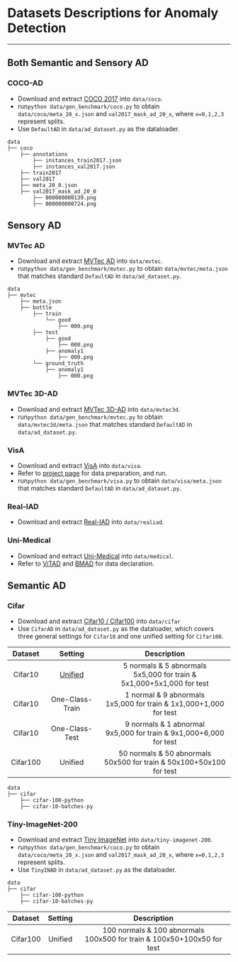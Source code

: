 # Datasets Descriptions for Anomaly Detection

---

## Both Semantic and Sensory AD
### COCO-AD
- Download and extract [COCO 2017](https://cocodataset.org/) into `data/coco`.
- run`python data/gen_benchmark/coco.py` to obtain `data/coco/meta_20_x.json` and `val2017_mask_ad_20_x`, where `x=0,1,2,3` represent splits.
- Use `DefaultAD` in `data/ad_dataset.py` as the dataloader.
```
data
├── coco
    ├── annotations
        ├── instances_train2017.json
        ├── instances_val2017.json
    ├── train2017
    ├── val2017
    ├── meta_20_0.json
    ├── val2017_mask_ad_20_0
        ├── 000000000139.png
        ├── 000000000724.png
```


## Sensory AD
### MVTec AD
- Download and extract [MVTec AD](https://www.mvtec.com/company/research/datasets/mvtec-ad) into `data/mvtec`.
- run`python data/gen_benchmark/mvtec.py` to obtain `data/mvtec/meta.json` that matches standard `DefaultAD` in `data/ad_dataset.py`.
```
data
├── mvtec
    ├── meta.json
    ├── bottle
        ├── train
            └── good
                ├── 000.png
        ├── test
            ├── good
                ├── 000.png
            ├── anomaly1
                ├── 000.png
        └── ground_truth
            ├── anomaly1
                ├── 000.png
```

### MVTec 3D-AD
- Download and extract [MVTec 3D-AD](https://www.mvtec.com/company/research/datasets/mvtec-3d-ad) into `data/mvtec3d`.
- run`python data/gen_benchmark/mvtec.py` to obtain `data/mvtec3d/meta.json` that matches standard `DefaultAD` in `data/ad_dataset.py`.

### VisA
- Download and extract [VisA](https://amazon-visual-anomaly.s3.us-west-2.amazonaws.com/VisA_20220922.tar) into `data/visa`.
- Refer to [project page](https://github.com/amazon-science/spot-diff#data-preparation) for data preparation, and run.
- run`python data/gen_benchmark/visa.py` to obtain `data/visa/meta.json` that matches standard `DefaultAD` in `data/ad_dataset.py`.

### Real-IAD
- Download and extract [Real-IAD](https://realiad4ad.github.io/Real-IAD/) into `data/realiad`.

### Uni-Medical
- Download and extract [Uni-Medical](https://drive.google.com/file/d/1Q33X6UMS_2rfdOlHq-Levf7Df7z3tUKp/view?usp=sharing) into `data/medical`.
- Refer to [ViTAD](https://zhangzjn.github.io/projects/ViTAD) and [BMAD](https://arxiv.org/abs/2306.11876) for data declaration.

## Semantic AD
### Cifar
- Download and extract [Cifar10 / Cifar100]() into `data/cifar`
- Use `CifarAD` in `data/ad_dataset.py` as the dataloader, which covers three general settings for `Cifar10` and one unified setting for `Cifar100`.

| Dataset  |                    Setting                     |                                Description                                | 
|:--------:|:----------------------------------------------:|:-------------------------------------------------------------------------:|
| Cifar10  |  [Unified](https://arxiv.org/abs/2206.03687)   | 5 normals & 5 abnormals <br> 5x5,000 for train & 5x1,000+5x1,000 for test |
| Cifar10  |                One-Class-Train                 |  1 normal & 9 abnormals <br> 1x5,000 for train & 1x1,000+1,000 for test   |
| Cifar10  |                 One-Class-Test                 |  9 normals & 1 abnormal <br> 9x5,000 for train & 9x1,000+6,000 for test   |
| Cifar100 |                    Unified                     | 50 normals & 50 abnormals <br> 50x500 for train & 50x100+50x100 for test  |

```
data
├── cifar
    ├── cifar-100-python
    ├── cifar-10-batches-py
```

### Tiny-ImageNet-200
- Download and extract [Tiny ImageNet](https://paperswithcode.com/dataset/tiny-imagenet) into `data/tiny-imagenet-200`.
- run`python data/gen_benchmark/coco.py` to obtain `data/coco/meta_20_x.json` and `val2017_mask_ad_20_x`, where `x=0,1,2,3` represent splits.
- Use `TinyINAD` in `data/ad_dataset.py` as the dataloader.
```
data
├── cifar
    ├── cifar-100-python
    ├── cifar-10-batches-py
```

| Dataset  | Setting |                                 Description                                 | 
|:--------:|:-------:|:---------------------------------------------------------------------------:|
| Cifar100 | Unified | 100 normals & 100 abnormals <br> 100x500 for train & 100x50+100x50 for test |


